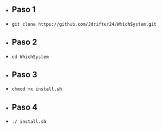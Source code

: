 
   - ## Paso 1 ##
   -  ```git clone https://github.com/Jdrifter24/WhichSystem.git```
   - ## Paso 2 ##
   - ```cd WhichSystem```
   - ## Paso 3 ##
   - ```chmod +x install.sh```
   - ## Paso 4 ##
   - ```./ install.sh```
